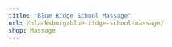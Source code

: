 ```yaml
---
title: "Blue Ridge School Massage"
url: /blacksburg/blue-ridge-school-massage/
shop: Massage
---
```

